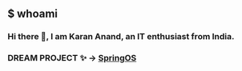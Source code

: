 ## $ whoami

### Hi there 👋, I am **Karan Anand**, an IT enthusiast from India.
  
### DREAM PROJECT ✨ -> [SpringOS](https://www.github.com/Team-SpringOS)
